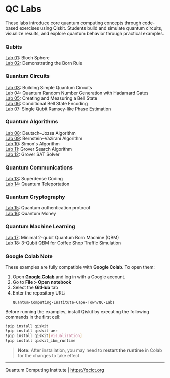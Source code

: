 # QC Labs
These labs introduce core quantum computing concepts through code-based exercises using Qiskit. Students build and simulate quantum circuits, visualize results, and explore quantum behavior through practical examples.

### Qubits
[Lab 01](Lab%2001%20-%20Bloch%20Sphere.ipynb): Bloch Sphere<br>
[Lab 02](Lab%2002%20-%20Born%20Rule.ipynb): Demonstrating the Born Rule<br>
### Quantum Circuits
[Lab 03](Lab%2003%20-%20Quantum%20Circuits.ipynb): Building Simple Quantum Circuits<br>
[Lab 04](Lab%2004%20-%20QRNG.ipynb): Quantum Random Number Generation with Hadamard Gates<br>
[Lab 05](Lab%2005%20-%20Bell%20state.ipynb): Creating and Measuring a Bell State<br>
[Lab 06](Lab%2006%20-%20Conditional%20Bell%20State%20Encoding.ipynb): Conditional Bell State Encoding<br>
[Lab 07](Lab%2007%20-%20Ramsey%20phase%20estimation.ipynb): Single Qubit Ramsey-like Phase Estimation
### Quantum Algorithms
[Lab 08](Lab%2008%20-%20Deutsch–Jozsa%20algorithm.ipynb): Deutsch–Jozsa Algorithm<br>
[Lab 09](Lab%2009%20-%20Bernstein–Vazirani%20algorithm.ipynb): Bernstein–Vazirani Algorithm<br>
[Lab 10](Lab%2010%20-%20Simons%20algorithm.ipynb): Simon's Algorithm<br>
[Lab 11](Lab%2011%20-%20Grover%20Search%20Algorithm.ipynb): Grover Search Algorithm<br>
[Lab 12](Lab%2012%20-%20Grover%20SAT%20Solver.ipynb): Grover SAT Solver<br>
### Quantum Communications
[Lab 13](Lab%2013%20-%20Superdense%20coding.ipynb): Superdense Coding<br>
[Lab 14](Lab%2014%20-%20Quantum%20Teleportation.ipynb): Quantum Teleportation<br>
### Quantum Cryptography
[Lab 15](Lab%2015%20-%20Quantum%20authentication%20protocol.ipynb): Quantum authentication protocol<br>
[Lab 16](Lab%2016%20-%20Quantum%20Money.ipynb): Quantum Money
### Quantum Machine Learning
[Lab 17](Lab%2017%20-%20Minimal%202-qubit%20QBM.ipynb): Minimal 2-qubit Quantum Born Machine (QBM)<br>
[Lab 18](Lab%2018%20-%203-qubit%20QBM.ipynb): 3-Qubit QBM for Coffee Shop Traffic Simulation

### Google Colab Note

These examples are fully compatible with **Google Colab**. To open them:

1. Open **[Google Colab](https://colab.google.com/)** and log in with a Google account.
1. Go to **File > Open notebook**
2. Select the **GitHub** tab
3. Enter the repository URL:
   ```
   Quantum-Computing-Institute-Cape-Town/QC-Labs
   ```

Before running the examples, install Qiskit by executing the following commands in the first cell:

```bash
!pip install qiskit
!pip install qiskit-aer
!pip install qiskit[visualization]
!pip install qiskit_ibm_runtime
```

> **Note:** After installation, you may need to **restart the runtime** in Colab for the changes to take effect.


---
Quantum Computing Institute | https://qcict.org

